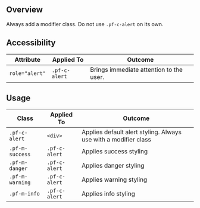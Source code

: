 ## Overview

Always add a modifier class. Do not use `.pf-c-alert` on its own.

## Accessibility

| Attribute | Applied To | Outcome |
| -- | -- | -- |
| `role="alert"` | `.pf-c-alert` |  Brings immediate attention to the user. |

## Usage

| Class | Applied To | Outcome |
| -- | -- | -- |
| `.pf-c-alert` | `<div>` |  Applies default alert styling. Always use with a modifier class |
| `.pf-m-success` | `.pf-c-alert` |  Applies success styling |
| `.pf-m-danger` | `.pf-c-alert` |  Applies danger styling |
| `.pf-m-warning` | `.pf-c-alert` |  Applies warning styling |
| `.pf-m-info` | `.pf-c-alert` |  Applies info styling |